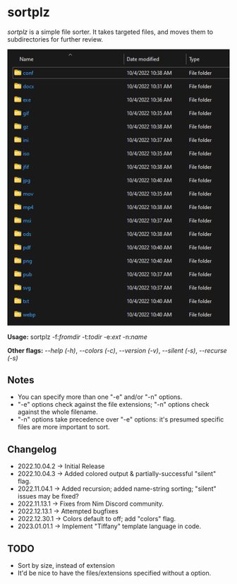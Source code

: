# sortplz

_sortplz_ is a simple file sorter. It takes targeted files, and moves them to subdirectories for further review.

![Alt text](example_output.png "Example of output")

**Usage:** sortplz -f:_fromdir_ -t:_todir_ -e:_ext_ -n:_name_

**Other flags:** _--help (-h)_, _--colors (-c)_, _--version (-v)_, _--silent (-s)_, _--recurse (-s)_

## Notes

- You can specify more than one "-e" and/or "-n" options.
- "-e" options check against the file extensions; "-n" options check against the whole filename.
- "-n" options take precedence over "-e" options: it's presumed specific files are more important to sort.

## Changelog

- 2022.10.04.2 -> Initial Release
- 2022.10.04.3 -> Added colored output & partially-successful "silent" flag.
- 2022.11.04.1 -> Added recursion; added name-string sorting; "silent" issues may be fixed?
- 2022.11.13.1 -> Fixes from Nim Discord community.
- 2022.12.13.1 -> Attempted bugfixes
- 2022.12.30.1 -> Colors default to off; add "colors" flag.
- 2023.01.01.1 -> Implement "Tiffany" template language in code.

## TODO

- Sort by size, instead of extension
- It'd be nice to have the files/extensions specified without a option.
